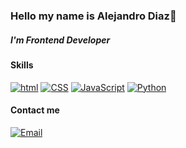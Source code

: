 ### Hello my name is Alejandro Diaz👋
##### I'm Frontend Developer


#### Skills
[![html](https://img.shields.io/badge/html-E34F26?style=for-the-badge&logo=html5&logoColor=white&labelColor=101010)]()
[![CSS](https://img.shields.io/badge/CSS-1572B6?style=for-the-badge&logo=CSS3&logoColor=white&labelColor=101010)]()
[![JavaScript](https://img.shields.io/badge/JavaScript-F7DF1E?style=for-the-badge&logo=JavaScript&logoColor=white&labelColor=101010)]()
[![Python](https://img.shields.io/badge/Python-3776AB?style=for-the-badge&logo=Python&logoColor=white&labelColor=101010)]()
</br>
#### Contact me
[![Email](https://img.shields.io/badge/alejandrodsfd@gmail.com-email_personal-D14836?style=for-the-badge&logo=gmail&logoColor=white&labelColor=101010)](mailto:alejandrodsdf@gmail.com)
